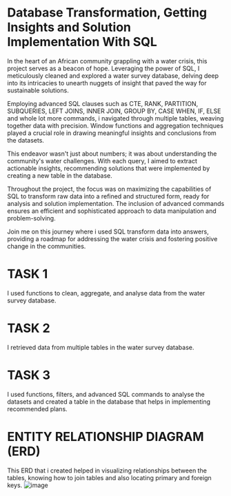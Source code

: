 # Database Transformation, Getting Insights and Solution Implementation With SQL
In the heart of an African community grappling with a water crisis, this project serves as a beacon of hope. Leveraging the power of SQL, I meticulously cleaned and explored a water survey database, delving deep into its intricacies to unearth nuggets of insight that paved the way for sustainable solutions.

Employing advanced SQL clauses such as CTE, RANK, PARTITION, SUBQUERIES, LEFT JOINS, INNER JOIN, GROUP BY, CASE WHEN, IF, ELSE and whole lot more commands, i navigated through multiple tables, weaving together data with precision. Window functions and aggregation techniques played a crucial role in drawing meaningful insights and conclusions from the datasets.

This endeavor wasn't just about numbers; it was about understanding the community's water challenges. With each query, I aimed to extract actionable insights, recommending solutions that were implemented by creating a new table in the database.

Throughout the project, the focus was on maximizing the capabilities of SQL to transform raw data into a refined and structured form, ready for analysis and solution implementation. The inclusion of advanced commands ensures an efficient and sophisticated approach to data manipulation and problem-solving.

Join me on this journey where i used SQL transform data into answers, providing a roadmap for addressing the water crisis and fostering positive change in the communities.

# TASK 1
I used functions to clean, aggregate, and analyse data from the water survey database.
# TASK 2
I retrieved data from multiple tables in the water survey database. 
# TASK 3
I used functions, filters, and advanced SQL commands to analyse the datasets and created a table in the database that helps in implementing recommended plans.

# ENTITY RELATIONSHIP DIAGRAM (ERD)
This ERD that i created helped in visualizing relationships between the tables, knowing how to join tables and also locating primary and foreign keys.
![image](https://github.com/Temitope-odeyemi/From-Raw-to-Refined-Database-Transformation-Getting-Insights-and-Solution-Implementation-using-SQL/assets/113670117/abf0a355-161f-4be6-92bd-cbc5ad6ac01d) 
